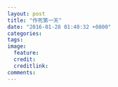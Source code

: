```yaml
---
layout: post
title: "作死第一天"
date: "2016-01-28 01:40:32 +0800"
categories: 
tags: 
image: 
  feature: 
  credit: 
  creditlink: 
comments: 
---
```


